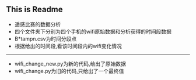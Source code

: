 ## This is Readme
* 遥感比赛的数据分析
* 四个文件夹下分别为四个手机的wifi原始数据和分析获得的时间段数据
* B*tampn.csv为时间分段点
* 根据给出的时间段,看该时间段内的wifi变化情况
***
* wifi_change_new.py为新的代码,给出了原始数据
* wifi_change.py为旧的代码,只给出了一个最终值
